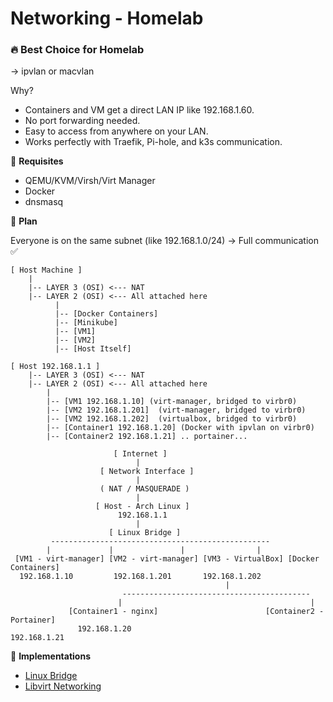 # Networking - Homelab

### 🔥 Best Choice for Homelab

→ ipvlan or macvlan

Why?
- Containers and VM get a direct LAN IP like 192.168.1.60.
- No port forwarding needed.
- Easy to access from anywhere on your LAN.
- Works perfectly with Traefik, Pi-hole, and k3s communication.

👀 **Requisites**
  - QEMU/KVM/Virsh/Virt Manager
  - Docker
  - dnsmasq

👀  **Plan**

Everyone is on the same subnet (like 192.168.1.0/24) → Full communication ✅
```
[ Host Machine ]
    |
    |-- LAYER 3 (OSI) <--- NAT
    |-- LAYER 2 (OSI) <--- All attached here
          |
          |-- [Docker Containers]
          |-- [Minikube]
          |-- [VM1]
          |-- [VM2]
          |-- [Host Itself]
```

```
[ Host 192.168.1.1 ]
    |-- LAYER 3 (OSI) <--- NAT
    |-- LAYER 2 (OSI) <--- All attached here
        |
        |-- [VM1 192.168.1.10] (virt-manager, bridged to virbr0)
        |-- [VM2 192.168.1.201]  (virt-manager, bridged to virbr0)
        |-- [VM2 192.168.1.202]  (virtualbox, bridged to virbr0)      
        |-- [Container1 192.168.1.20] (Docker with ipvlan on virbr0)
        |-- [Container2 192.168.1.21] .. portainer...
```

```
                       [ Internet ]
                            |
                    [ Network Interface ]
                            |
                    ( NAT / MASQUERADE )
                            |
                   [ Host - Arch Linux ]
                        192.168.1.1
                            |
                      [ Linux Bridge ]
         -------------------------------------------------
        |             |               |                |
 [VM1 - virt-manager] [VM2 - virt-manager] [VM3 - VirtualBox] [Docker Containers]
  192.168.1.10         192.168.1.201       192.168.1.202  
                                                |                 
                         ------------------------------------------
                        |                                          |
             [Container1 - nginx]                        [Container2 - Portainer]
               192.168.1.20                                192.168.1.21

```

👀 **Implementations**
  - [Linux Bridge](/linux-bridge.md)
  - [Libvirt Networking](/libvirt.md)